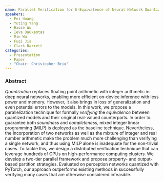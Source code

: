```yaml
---
name: Parallel Verification for δ-Equivalence of Neural Network Quantization
speakers:
  - Pei Huang
  - Yuting Yang
  - Haoze Wu
  - Ieva Daukantas
  - Min Wu
  - Fuqi Jia
  - Clark Barrett
categories:
  - Presentation
  - Paper
  - "Chair: Christopher Brix"
---
```


### Abstract

*Quantization* replaces floating point arithmetic with integer arithmetic in deep neural networks, enabling more efficient on-device inference with less power and memory. However, it also brings in loss of generalization and even potential errors to the models. In this work, we propose a parallelization technique for formally *verifying* the *equivalence* between quantized models and their original real-valued counterparts. In order to guarantee both *soundness* and *completeness*, mixed integer linear programming (MILP) is deployed as the baseline technique. Nevertheless, the incorporation of two networks as well as the mixture of integer and real number arithmetic make the problem much more challenging than verifying a single network, and thus using MILP alone is inadequate for the non-trivial cases. To tackle this, we design a distributed verification technique that can leverage hundreds of CPUs on high-performance computing clusters. We develop a two-tier parallel framework and propose property- and output-based partition strategies. Evaluated on perception networks quantized with PyTorch, our approach outperforms existing methods in successfully verifying many cases that are otherwise considered infeasible.
